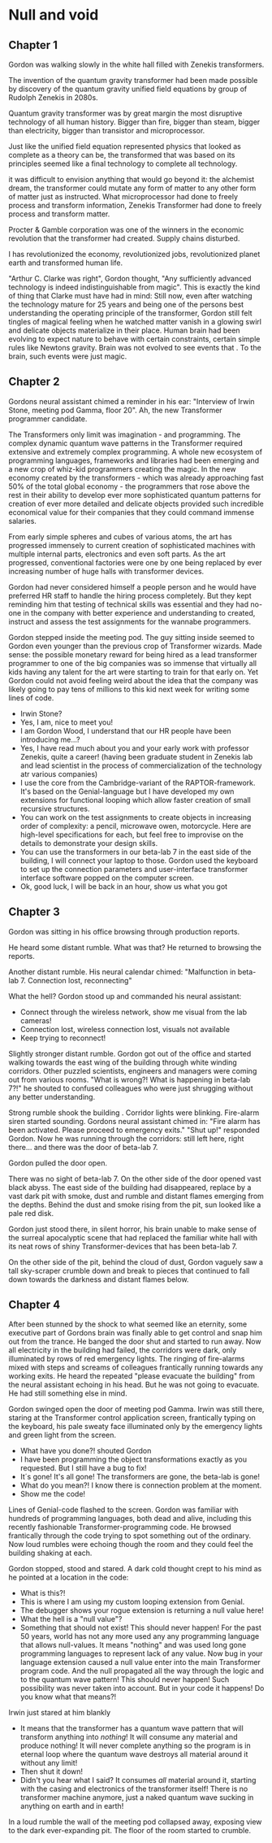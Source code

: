 # Null and void

## Chapter 1

Gordon was walking slowly in the white hall filled with Zenekis transformers.

The invention of the quantum gravity transformer had been made possible by discovery of the quantum gravity unified field equations by group of Rudolph Zenekis in 2080s.

Quantum gravity transformer was by great margin the most disruptive technology of all human history. Bigger than fire, bigger than steam, bigger than electricity, bigger than transistor and microprocessor.

Just like the unified field equation represented physics that looked as complete as a theory can be, the transformed that was based on its principles seemed like a final technology to complete all technology.

it was difficult to envision anything that would go beyond it: the alchemist dream, the transformer could mutate any form of matter to any other form of matter just as instructed. What microprocessor had done to freely process and transform information, Zenekis Transformer had done to freely process and transform matter.

Procter & Gamble corporation was one of the winners in the economic revolution that the transformer had created.  Supply chains disturbed.

I has revolutionized the economy, revolutionized jobs, revolutionized planet earth and  transformed human life.

"Arthur C. Clarke was right", Gordon thought, "Any sufficiently advanced technology is indeed indistinguishable from magic". This is exactly the kind of thing that Clarke must have had in mind: Still now, even after watching the technology mature for 25 years and being one of the persons best understanding the operating principle of the transformer, Gordon still felt tingles of magical feeling when he watched matter vanish in a glowing swirl and delicate objects materialize in their place. Human brain had been evolving to expect nature to behave with certain constraints, certain simple rules like Newtons gravity. Brain was not evolved to see events that . To the brain, such events were just magic.

## Chapter 2

Gordons neural assistant chimed a reminder in his ear: "Interview of Irwin Stone, meeting pod Gamma, floor 20". Ah, the new Transformer programmer candidate.

The Transformers only limit was imagination - and programming. The complex dynamic quantum wave patterns in the Transformer required extensive and extremely complex programming. A whole new ecosystem of programming languages, frameworks and libraries had been emerging and a new crop of whiz-kid programmers creating the magic. In the new economy created by the transformers - which was already approaching fast 50% of the total global economy - the programmers that rose above the rest in their ability to develop ever more sophisticated quantum patterns for creation of ever more detailed and delicate objects provided such incredible economical value for their companies that they could command immense salaries.

From early simple spheres and cubes of various atoms, the art has progressed immensely to current creation of sophisticated machines with multiple internal parts, electronics and even soft parts. As the art progressed, conventional factories were one by one being replaced by ever increasing number of huge halls with transformer devices.

Gordon had never considered himself a people person and he would have preferred HR staff to handle the hiring process completely. But they kept reminding him that testing of technical skills was essential and they had no-one in the company with better experience and understanding to created, instruct and assess the test assignments for the wannabe programmers.

Gordon stepped inside the meeting pod. The guy sitting inside seemed to Gordon even younger than the previous crop of Transformer wizards. Made sense: the possible monetary reward for being hired as a lead transformer programmer to one of the big companies was so immense that virtually all kids having any talent for the art were starting to train for that early on. Yet Gordon could not avoid feeling weird about the idea that the company was likely going to pay tens of millions to this kid next week for writing some lines of code.

- Irwin Stone?
- Yes, I am, nice to meet you!
- I am Gordon Wood, I understand that our HR people have been introducing me...?
- Yes, I have read much about you and your early work with professor Zenekis, quite a career! (having been graduate student in Zenekis lab and lead scientist in the process of commercialization of the technology atr various companies)
- I use the core from the Cambridge-variant of the RAPTOR-framework. It's based on the Genial-language but I have developed my own extensions for functional looping which allow faster creation of small recursive structures.
- You can work on the test assignments to create objects in increasing order of complexity: a pencil, microwave owen, motorcycle. Here are high-level specifications for each, but feel free to improvise on the details to demonstrate your design skills.
- You can use the transformers in our beta-lab 7 in the east side of the building, I will connect your laptop to those.
Gordon used the keyboard to set up the connection parameters and user-interface transformer interface software popped on the computer screen.
- Ok, good luck, I will be back in an hour, show us what you got

## Chapter 3

Gordon was sitting in his office browsing through production reports.

He heard some distant rumble. What was that? He returned to browsing the reports.

Another distant rumble. His neural calendar chimed: "Malfunction in beta-lab 7. Connection lost, reconnecting"

What the hell? Gordon stood up and commanded his neural assistant:

- Connect through the wireless network, show me visual from the lab cameras!
- Connection lost, wireless connection lost, visuals not available
- Keep trying to reconnect!

Slightly stronger distant rumble. Gordon got out of the office and started walking towards the east wing of the building through white winding corridors. Other puzzled scientists, engineers and managers were coming out from various rooms. "What is wrong?! What is happening in beta-lab 7?!" he shouted to confused colleagues who were just shrugging without any better understanding.

Strong rumble shook the building . Corridor lights were blinking. Fire-alarm siren started sounding. Gordons neural assistant chimed in: "Fire alarm has been activated. Please proceed to emergency exits."
"Shut up!" responded Gordon. Now he was running through the corridors: still left here, right there... and there was the door of beta-lab 7.

Gordon pulled the door open.

There was no sight of beta-lab 7. On the other side of the door opened vast black abyss. The east side of the building had disappeared, replace by a vast dark pit with smoke, dust and rumble and distant flames emerging from the depths. Behind the dust and smoke rising from the pit, sun looked like a pale red disk.

Gordon just stood there, in silent horror, his brain unable to make sense of the surreal apocalyptic scene that had replaced the familiar white hall with its neat rows of shiny Transformer-devices that has been beta-lab 7.

On the other side of the pit, behind the cloud of dust, Gordon vaguely saw a tall sky-scraper crumble down and break to pieces that continued to fall down towards the darkness and distant flames below.

## Chapter 4

After been stunned by the shock to what seemed like an eternity, some executive part of Gordons brain was finally able to get control and snap him out from the trance. He banged the door shut and started to run away. Now all electricity in the building had failed, the corridors were dark, only illuminated by rows of red emergency lights. The ringing of fire-alarms mixed with steps and screams of colleagues frantically running towards any working exits. He heard the repeated "please evacuate the building" from the neural assistant echoing in his head. But he was not going to evacuate. He had still something else in mind.

Gordon swinged open the door of meeting pod Gamma. Irwin was still there, staring at the Transformer control application screen, frantically typing on the keyboard, his pale sweaty face illuminated only by the emergency lights and green light from the screen.  

- What have you done?! shouted Gordon
- I have been programming the object transformations exactly as you requested. But I still have a bug to fix!
- It´s gone! It's all gone! The transformers are gone, the beta-lab is gone!
- What do you mean?! I know there is connection problem at the moment.
- Show me the code!

Lines of Genial-code flashed to the screen. Gordon was familiar with hundreds of programming languages, both dead and alive, including this recently fashionable Transformer-programming code. He browsed frantically through the code trying to spot something out of the ordinary. Now loud rumbles were echoing though the room and they could feel the building shaking at each.

Gordon stopped, stood and stared. A dark cold thought crept to his mind as he pointed at a location in the code:

- What is this?!
- This is where I am using my custom looping extension from Genial.
- The debugger shows your rogue extension is returning a null value here!
- What the hell is a "null value"?
- Something that should not exist! This should never happen! For the past 50 years, world has not any more used any any programming language that allows null-values. It means "nothing" and was used long gone programming languages to represent lack of any value.
Now bug in your language extension caused a null value enter into the main Transformer program code. And the null propagated all the way through the logic and to the quantum wave pattern! This should never happen! Such possibility was never taken into account. But in your code it happens! Do you know what that means?!

Irwin just stared at him blankly

- It means that the transformer has a quantum wave pattern that will transform anything into *nothing*! It will consume any material and produce nothing! It will never complete anything so the program is in eternal loop where the quantum wave destroys all material around it without any limit!
- Then shut it down!
- Didn't you hear what I said? It consumes *all* material around it, starting with the casing and electronics of the transformer itself! There is no transformer machine anymore, just a naked quantum wave sucking in anything on earth and in earth!

In a loud rumble the wall of the meeting pod collapsed away, exposing view to the dark ever-expanding pit. The floor of the room started to crumble.
